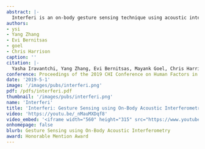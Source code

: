```yaml
---
abstract: |-
  Interferi is an on-body gesture sensing technique using acoustic interferometry. We use ultrasonic transducers resting on the skin to create acoustic interference patterns inside the wearer’s body, which interact with anatomical features in complex, yet characteristic ways. We focus on two areas of the body with great expressive power: the hands and face. For each, we built and tested a series of worn sensor configurations, which we used to identify useful transducer arrangements and machine learning fea-tures. We created final prototypes for the hand and face, which our study results show can support eleven- and nine-class gestures sets at 93.4% and 89.0% accuracy, re-spectively. We also evaluated our system in four continu-ous tracking tasks, including smile intensity and weight estimation, which never exceed 9.5% error. We believe these results show great promise and illuminate an inter-esting sensing technique for HCI applications.
authors:
- ysi
- Yang Zhang
- Evi Bernitsas
- goel
- Chris Harrison
caption: ''
citation: |-
  Yasha Iravantchi, Yang Zhang, Evi Bernitsas, Mayank Goel, Chris Harrison. Interferi: Gesture Sensing using On-Body Acoustic Interferometry. In Proceedings of the 2019 CHI Conference on Human Factors in Computing Systems (CHI ’19), 2019
conference: Proceedings of the 2019 CHI Conference on Human Factors in Computing Systems (CHI ’19), 2019
date: '2019-5-1'
image: '/images/pubs/interferi.png'
pdf: /pdfs/interferi.pdf
thumbnail: '/images/pubs/interferi.png'
name: 'Interferi'
title: 'Interferi: Gesture Sensing using On-Body Acoustic Interferometry'
video: 'https://youtu.be/_nMauMXDqf8'
video_embed: '<iframe width="560" height="315" src="https://www.youtube.com/embed/_nMauMXDqf8" frameborder="0" allowfullscreen></iframe>'
onhomepage: false
blurb: Gesture Sensing using On-Body Acoustic Interferometry
award: Honorable Mention Award
---
```

